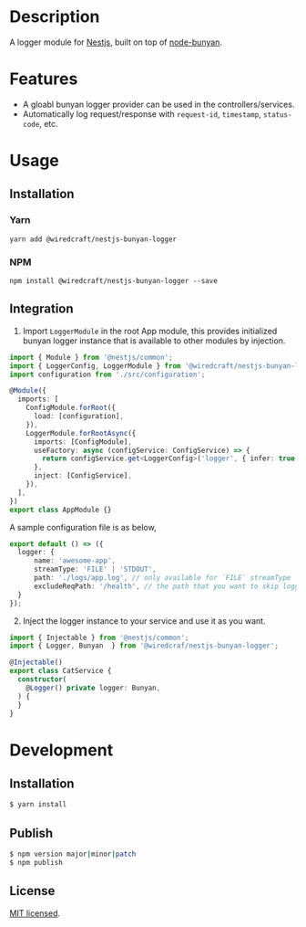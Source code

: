 # Description

A logger module for [Nestjs](https://github.com/nestjs/nest), built on top of [node-bunyan](https://github.com/trentm/node-bunyan).

# Features

* A gloabl bunyan logger provider can be used in the controllers/services.
* Automatically log request/response with `request-id`, `timestamp`, `status-code`, etc.

# Usage

## Installation

### Yarn
```
yarn add @wiredcraft/nestjs-bunyan-logger
```

### NPM
```
npm install @wiredcraft/nestjs-bunyan-logger --save
```

## Integration

1. Import `LoggerModule` in the root App module, this provides initialized bunyan logger instance that is available to other modules by injection.

```typescript
import { Module } from '@nestjs/common';
import { LoggerConfig, LoggerModule } from '@wiredcraft/nestjs-bunyan-logger';
import configuration from './src/configuration';

@Module({
  imports: [
    ConfigModule.forRoot({
      load: [configuration],
    }),
    LoggerModule.forRootAsync({
      imports: [ConfigModule],
      useFactory: async (configService: ConfigService) => {
        return configService.get<LoggerConfig>('logger', { infer: true });
      },
      inject: [ConfigService],
    }),
  ],
})
export class AppModule {}
```

A sample configuration file is as below,
```typescript
export default () => ({
  logger: {
      name: 'awesome-app',
      streamType: 'FILE' | 'STDOUT',
      path: './logs/app.log', // only available for `FILE` streamType
      excludeReqPath: '/health', // the path that you want to skip logging
  }
});

```


2. Inject the logger instance to your service and use it as you want.

```typescript
import { Injectable } from '@nestjs/common';
import { Logger, Bunyan  } from '@wiredcraf/nestjs-bunyan-logger';

@Injectable()
export class CatService {
  constructor(
    @Logger() private logger: Bunyan,
  ) {
  }
}
```

# Development

## Installation

```bash
$ yarn install
```

## Publish

``` bash
$ npm version major|minor|patch
$ npm publish
```

## License

[MIT licensed](LICENSE).
